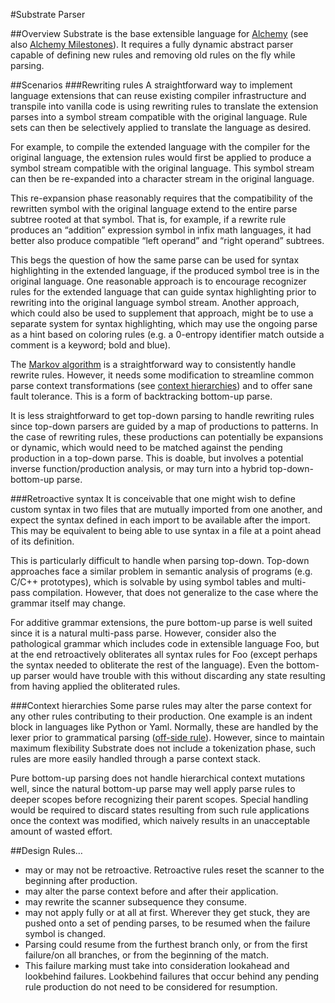 #Substrate Parser

##Overview
Substrate is the base extensible language for [Alchemy](README.md) (see also [Alchemy Milestones](Milestones.md)). It requires a fully dynamic abstract parser capable of defining new rules and removing old rules on the fly while parsing.

##Scenarios
###Rewriting rules
A straightforward way to implement language extensions that can reuse existing compiler infrastructure and transpile into vanilla code is using rewriting rules to translate the extension parses into a symbol stream compatible with the original language. Rule sets can then be selectively applied to translate the language as desired.

For example, to compile the extended language with the compiler for the original language, the extension rules would first be applied to produce a symbol stream compatible with the original language. This symbol stream can then be re-expanded into a character stream in the original language.

This re-expansion phase reasonably requires that the compatibility of the rewritten symbol with the original language extend to the entire parse subtree rooted at that symbol. That is, for example, if a rewrite rule produces an “addition” expression symbol in infix math languages, it had better also produce compatible “left operand” and “right operand” subtrees.

This begs the question of how the same parse can be used for syntax highlighting in the extended language, if the produced symbol tree is in the original language. One reasonable approach is to encourage recognizer rules for the extended language that can guide syntax highlighting prior to rewriting into the original language symbol stream. Another approach, which could also be used to supplement that approach, might be to use a separate system for syntax highlighting, which may use the ongoing parse as a hint based on coloring rules (e.g. a 0-entropy identifier match outside a comment is a keyword; bold and blue).

The [Markov algorithm](https://en.wikipedia.org/wiki/Markov_algorithm) is a straightforward way to consistently handle rewrite rules. However, it needs some modification to streamline common parse context transformations (see [context hierarchies](#context-hierarchies)) and to offer sane fault tolerance. This is a form of backtracking bottom-up parse.

It is less straightforward to get top-down parsing to handle rewriting rules since top-down parsers are guided by a map of productions to patterns. In the case of rewriting rules, these productions can potentially be expansions or dynamic, which would need to be matched against the pending production in a top-down parse. This is doable, but involves a potential inverse function/production analysis, or may turn into a hybrid top-down-bottom-up parse.

###Retroactive syntax
It is conceivable that one might wish to define custom syntax in two files that are mutually imported from one another, and expect the syntax defined in each import to be available after the import. This may be equivalent to being able to use syntax in a file at a point ahead of its definition.

This is particularly difficult to handle when parsing top-down. Top-down approaches face a similar problem in semantic analysis of programs (e.g. C/C++ prototypes), which is solvable by using symbol tables and multi-pass compilation. However, that does not generalize to the case where the grammar itself may change.

For additive grammar extensions, the pure bottom-up parse is well suited since it is a natural multi-pass parse. However, consider also the pathological grammar which includes code in extensible language Foo, but at the end retroactively obliterates all syntax rules for Foo (except perhaps the syntax needed to obliterate the rest of the language). Even the bottom-up parser would have trouble with this without discarding any state resulting from having applied the obliterated rules.

###Context hierarchies
Some parse rules may alter the parse context for any other rules contributing to their production. One example is an indent block in languages like Python or Yaml. Normally, these are handled by the lexer prior to grammatical parsing ([off-side rule](https://en.wikipedia.org/wiki/Off-side_rule)). However, since to maintain maximum flexibility Substrate does not include a tokenization phase, such rules are more easily handled through a parse context stack.

Pure bottom-up parsing does not handle hierarchical context mutations well, since the natural bottom-up parse may well apply parse rules to deeper scopes before recognizing their parent scopes. Special handling would be required to discard states resulting from such rule applications once the context was modified, which naively results in an unacceptable amount of wasted effort.

##Design
Rules…
* may or may not be retroactive. Retroactive rules reset the scanner to the beginning after production.
* may alter the parse context before and after their application.
* may rewrite the scanner subsequence they consume.
* may not apply fully or at all at first. Wherever they get stuck, they are pushed onto a set of pending parses, to be resumed when the failure symbol is changed.
 * Parsing could resume from the furthest branch only, or from the first failure/on all branches, or from the beginning of the match.
 * This failure marking must take into consideration lookahead and lookbehind failures. Lookbehind failures that occur behind any pending rule production do not need to be considered for resumption.
